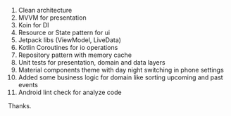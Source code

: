 1. Clean architecture
2. MVVM for presentation
3. Koin for DI
4. Resource or State pattern for ui
5. Jetpack libs (ViewModel, LiveData)
6. Kotlin Coroutines for io operations
7. Repository pattern with memory cache
8. Unit tests for presentation, domain and data layers
9. Material components theme with day night switching in phone settings
10. Added some business logic for domain like sorting upcoming and past events
11. Android lint check for analyze code

Thanks.